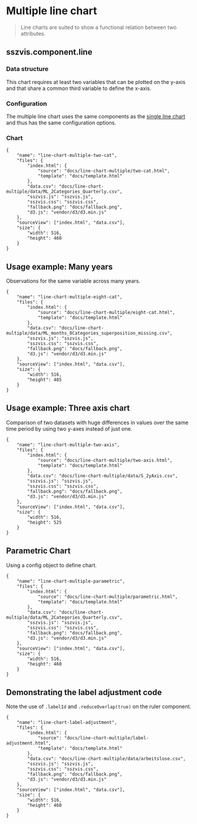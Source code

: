 # Multiple line chart

> Line charts are suited to show a functional relation between two attributes.

## sszvis.component.line

### Data structure

This chart requires at least two variables that can be plotted on the y-axis and that share a common third variable to define the x-axis.

### Configuration

The multiple line chart uses the same components as the [single line chart](/#/line-chart-single) and thus has the same configuration options.

### Chart

``` project
{
    "name": "line-chart-multiple-two-cat",
    "files": {
        "index.html": {
            "source": "docs/line-chart-multiple/two-cat.html",
            "template": "docs/template.html"
        },
        "data.csv": "docs/line-chart-multiple/data/ML_2Categories_Quarterly.csv",
        "sszvis.js": "sszvis.js",
        "sszvis.css": "sszvis.css",
        "fallback.png": "docs/fallback.png",
        "d3.js": "vendor/d3/d3.min.js"
    },
    "sourceView": ["index.html", "data.csv"],
    "size": {
        "width": 516,
        "height": 460
    }
}
```

## Usage example: Many years

Observations for the same variable across many years.

``` project
{
    "name": "line-chart-multiple-eight-cat",
    "files": {
        "index.html": {
            "source": "docs/line-chart-multiple/eight-cat.html",
            "template": "docs/template.html"
        },
        "data.csv": "docs/line-chart-multiple/data/ML_months_8Categories_superposition_missing.csv",
        "sszvis.js": "sszvis.js",
        "sszvis.css": "sszvis.css",
        "fallback.png": "docs/fallback.png",
        "d3.js": "vendor/d3/d3.min.js"
    },
    "sourceView": ["index.html", "data.csv"],
    "size": {
        "width": 516,
        "height": 485
    }
}
```

## Usage example: Three axis chart

Comparison of two datasets with huge differences in values over the same time period by using two y-axes instead of just one.

``` project
{
    "name": "line-chart-multiple-two-axis",
    "files": {
        "index.html": {
            "source": "docs/line-chart-multiple/two-axis.html",
            "template": "docs/template.html"
        },
        "data.csv": "docs/line-chart-multiple/data/S_2yAxis.csv",
        "sszvis.js": "sszvis.js",
        "sszvis.css": "sszvis.css",
        "fallback.png": "docs/fallback.png",
        "d3.js": "vendor/d3/d3.min.js"
    },
    "sourceView": ["index.html", "data.csv"],
    "size": {
        "width": 516,
        "height": 525
    }
}
```

## Parametric Chart

Using a config object to define chart. 

``` project
{
    "name": "line-chart-multiple-parametric",
    "files": {
        "index.html": {
            "source": "docs/line-chart-multiple/parametric.html",
            "template": "docs/template.html"
        },
        "data.csv": "docs/line-chart-multiple/data/ML_2Categories_Quarterly.csv",
        "sszvis.js": "sszvis.js",
        "sszvis.css": "sszvis.css",
        "fallback.png": "docs/fallback.png",
        "d3.js": "vendor/d3/d3.min.js"
    },
    "sourceView": ["index.html", "data.csv"],
    "size": {
        "width": 516,
        "height": 460
    }
}
```

## Demonstrating the label adjustment code

Note the use of `.labelId` and `.reduceOverlap(true)` on the ruler component.

```project
{
    "name": "line-chart-label-adjustment",
    "files": {
        "index.html": {
            "source": "docs/line-chart-multiple/label-adjustment.html",
            "template": "docs/template.html"
        },
        "data.csv": "docs/line-chart-multiple/data/arbeitslose.csv",
        "sszvis.js": "sszvis.js",
        "sszvis.css": "sszvis.css",
        "fallback.png": "docs/fallback.png",
        "d3.js": "vendor/d3/d3.min.js"
    },
    "sourceView": ["index.html", "data.csv"],
    "size": {
        "width": 516,
        "height": 460
    }
}
```


